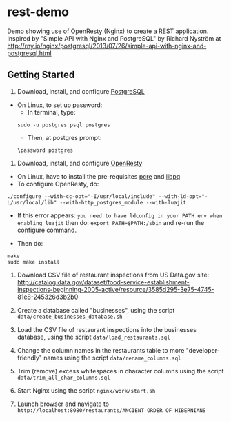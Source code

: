 rest-demo
=========

Demo showing use of OpenResty (Nginx) to create a REST application. Inspired by "Simple API with Nginx and PostgreSQL" by Richard Nyström at http://rny.io/nginx/postgresql/2013/07/26/simple-api-with-nginx-and-postgresql.html

## Getting Started
1. Download, install, and configure [PostgreSQL](http://www.postgresql.org/)
  * On Linux, to set up password:
    * In terminal, type:
    ```
    sudo -u postgres psql postgres
    ```
    * Then, at postgres prompt:
    ```
    \password postgres
    ```
1. Download, install, and configure [OpenResty](http://openresty.org/)
  * On Linux, have to install the pre-requisites [pcre](http://www.pcre.org/) and [libpq](http://www.postgresql.org/docs/current/static/libpq.html)
  * To configure OpenResty, do:
  ```
  ./configure --with-cc-opt="-I/usr/local/include" --with-ld-opt="-L/usr/local/lib" --with-http_postgres_module --with-luajit
  ```
  
  * If this error appears: `you need to have ldconfig in your PATH env when enabling luajit` then do: `export PATH=$PATH:/sbin` and re-run the configure command.
  
  * Then do:
  ```
  make
  sudo make install
  ```
1. Download CSV file of restaurant inspections from US Data.gov site: http://catalog.data.gov/dataset/food-service-establishment-inspections-beginning-2005-active/resource/3585d295-3e75-4745-81e8-245326d3b2b0

1. Create a database called "businesses", using the script `data/create_businesses_database.sh`

1. Load the CSV file of restaurant inspections into the businesses database, using the script `data/load_restaurants.sql`

1. Change the column names in the restaurants table to more "developer-friendly" names using the script `data/rename_columns.sql`

1. Trim (remove) excess whitespaces in character columns using the script `data/trim_all_char_columns.sql`

1. Start Nginx using the script `nginx/work/start.sh`

1. Launch browser and navigate to `http://localhost:8080/restaurants/ANCIENT ORDER OF HIBERNIANS`
